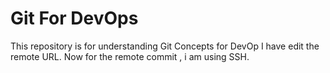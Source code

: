 # Git For DevOps


This repository is for understanding Git Concepts for DevOp
I have edit the remote URL. Now for the remote commit , i am using SSH.
